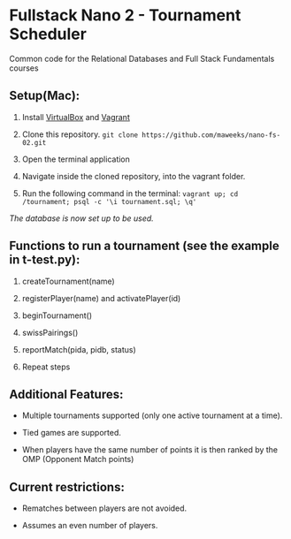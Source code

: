 Fullstack Nano 2 - Tournament Scheduler
=======================================

Common code for the Relational Databases and Full Stack Fundamentals courses

Setup(Mac):
-----------

1. Install [VirtualBox](https://www.virtualbox.org) and [Vagrant](http://vagrantup.com/)

2. Clone this repository.
``` git clone https://github.com/maweeks/nano-fs-02.git ```

3. Open the terminal application

4. Navigate inside the cloned repository, into the vagrant folder.

5. Run the following command in the terminal:
``` vagrant up; cd /tournament; psql -c '\i tournament.sql; \q' ```

_The database is now set up to be used._


Functions to run a tournament (see the example in t-test.py):
-------------------------------------------------------------

1. createTournament(name)

2. registerPlayer(name) and activatePlayer(id)

3. beginTournament()

4. swissPairings()

5. reportMatch(pida, pidb, status)

6. Repeat steps

Additional Features:
--------------------

* Multiple tournaments supported (only one active tournament at a time).

* Tied games are supported.

* When players have the same number of points it is then ranked by the OMP (Opponent Match points)


Current restrictions:
---------------------

* Rematches between players are not avoided.

* Assumes an even number of players.